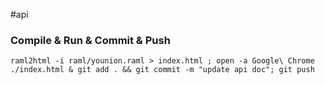 #api

### Compile & Run & Commit & Push

```
raml2html -i raml/younion.raml > index.html ; open -a Google\ Chrome ./index.html & git add . && git commit -m "update api doc"; git push
```